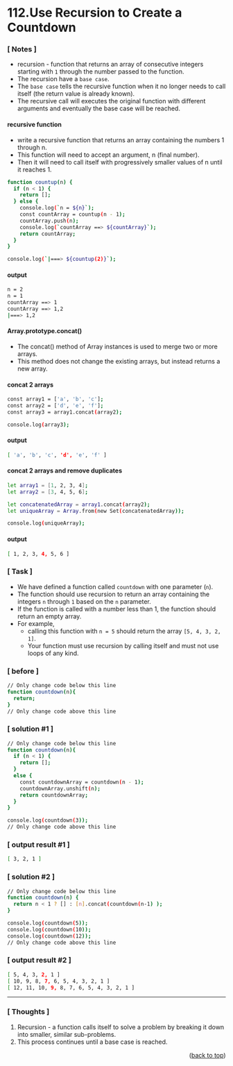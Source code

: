 <a name="topage"></a>

# 112.Use Recursion to Create a Countdown

### [ Notes ]
  * recursion - function that returns an array of consecutive integers starting with `1` through the number passed to the function.
  * The recursion have a `base case`.
  * The `base case` tells the recursive function when it no longer needs to call itself (the return value is already known).
  * The recursive call will executes the original function with different arguments and eventually the base case will be reached.

#### recursive function

   * write a recursive function that returns an array containing the numbers 1 through n.
   * This function will need to accept an argument, n (final number).
   * Then it will need to call itself with progressively smaller values of n until it reaches 1.

```sh
function countup(n) {
  if (n < 1) {
    return [];
  } else {
    console.log(`n = ${n}`);
    const countArray = countup(n - 1);
    countArray.push(n);
    console.log(`countArray ==> ${countArray}`);
    return countArray;
  }
}

console.log(`|===> ${countup(2)}`);
```

#### output
```sh
n = 2
n = 1
countArray ==> 1
countArray ==> 1,2
|===> 1,2
```

#### Array.prototype.concat()

* The concat() method of Array instances is used to merge two or more arrays.
* This method does not change the existing arrays, but instead returns a new array.

#### concat 2 arrays
```sh
const array1 = ['a', 'b', 'c'];
const array2 = ['d', 'e', 'f'];
const array3 = array1.concat(array2);

console.log(array3);
```

#### output
```sh
[ 'a', 'b', 'c', 'd', 'e', 'f' ]
```

#### concat 2 arrays and remove duplicates
```sh
let array1 = [1, 2, 3, 4];
let array2 = [3, 4, 5, 6];

let concatenatedArray = array1.concat(array2);
let uniqueArray = Array.from(new Set(concatenatedArray));

console.log(uniqueArray);
```

#### output
```sh
[ 1, 2, 3, 4, 5, 6 ]
```

### [ Task ]

* We have defined a function called `countdown` with one parameter (`n`).
* The function should use recursion to return an array containing the integers `n` through `1` based on the `n` parameter.
* If the function is called with a number less than 1, the function should return an empty array.
* For example,
   * calling this function with `n = 5` should return the array `[5, 4, 3, 2, 1]`.
   * Your function must use recursion by calling itself and must not use loops of any kind.

### [ before ]

```sh
// Only change code below this line
function countdown(n){
  return;
}
// Only change code above this line
```

### [ solution #1 ]

```sh
// Only change code below this line
function countdown(n){
  if (n < 1) {
    return [];
  }
  else {
    const countdownArray = countdown(n - 1);
    countdownArray.unshift(n);
    return countdownArray;
  }
}

console.log(countdown(3));
// Only change code above this line
```

### [ output result #1 ]

```sh
[ 3, 2, 1 ]
```

### [ solution #2 ]

```sh
// Only change code below this line
function countdown(n) {
  return n < 1 ? [] : [n].concat(countdown(n-1) );
}

console.log(countdown(5));
console.log(countdown(10));
console.log(countdown(12));
// Only change code above this line
```

### [ output result #2 ]

```sh
[ 5, 4, 3, 2, 1 ]
[ 10, 9, 8, 7, 6, 5, 4, 3, 2, 1 ]
[ 12, 11, 10, 9, 8, 7, 6, 5, 4, 3, 2, 1 ]
```

-----

### [ Thoughts ]

  1. Recursion - a function calls itself to solve a problem by breaking it down into smaller, similar sub-problems.
  2. This process continues until a base case is reached.

<p align="right">(<a href="#topage">back to top</a>)</p>
<br/>
<br/>
